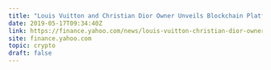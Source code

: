 ```yaml
---
title: "Louis Vuitton and Christian Dior Owner Unveils Blockchain Platform to Verify Luxury Goods"
date: 2019-05-17T09:34:40Z
link: https://finance.yahoo.com/news/louis-vuitton-christian-dior-owner-115800505.html?utm_medium=RSS&utm_source=hune
site: finance.yahoo.com
topic: crypto
draft: false
---
```

